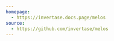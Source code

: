 ```yaml
---
homepage:
  - https://invertase.docs.page/melos
source:
  - https://github.com/invertase/melos
---
```


